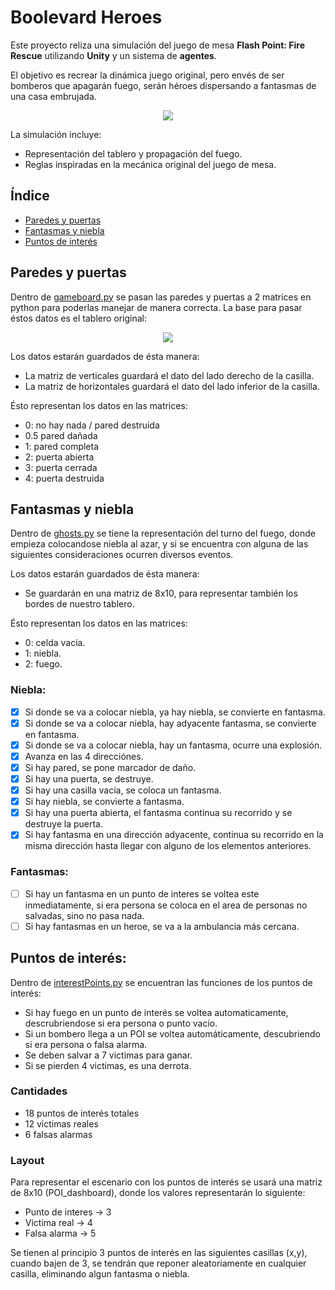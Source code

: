 # Boolevard Heroes

Este proyecto reliza una simulación del juego de mesa **Flash Point: Fire Rescue** utilizando **Unity** y un sistema de **agentes**.  

El objetivo es recrear la dinámica juego original, pero envés de ser bomberos que apagarán fuego, serán héroes dispersando a fantasmas de una casa embrujada.

<center><img src="https://gifdb.com/images/high/backyardigans-tyrone-tasha-dancing-efggqyqs84kn6yfs.gif"></center>

La simulación incluye:
- Representación del tablero y propagación del fuego.
- Reglas inspiradas en la mecánica original del juego de mesa.

## Índice
 - [Paredes y puertas](#paredes-y-puertas)
 - [Fantasmas y niebla](#fantasmas-y-niebla)
 - [Puntos de interés](#puntos-de-interés)

## Paredes y puertas

Dentro de [gameboard.py](/backend/gameboard.py) se pasan las paredes y puertas a 2 matrices en python para poderlas manejar de manera correcta. La base para pasar éstos datos es el tablero original:

<center><img src="https://encrypted-tbn0.gstatic.com/images?q=tbn:ANd9GcTH3LzP1H99HlgrHrFYmg0O0XdbWEf8MlqIyHMIvd7E9YWm1s4743mZpEW7CwcdcTqmdAc&usqp=CAU"></center>

Los datos estarán guardados de ésta manera:
 - La matriz de verticales guardará el dato del lado derecho de la casilla.
 - La matriz de horizontales guardará el dato del lado inferior de la casilla.

Ésto representan los datos en las matrices:
 - 0: no hay nada / pared destruida
 - 0.5 pared dañada
 - 1: pared completa
 - 2: puerta abierta
 - 3: puerta cerrada
 - 4: puerta destruida

## Fantasmas y niebla

Dentro de [ghosts.py](/backend/ghosts.py) se tiene la representación del turno del fuego, donde empieza colocandose niebla al azar, y si se encuentra con alguna de las siguientes consideraciones ocurren diversos eventos.

Los datos estarán guardados de ésta manera:
 - Se guardarán en una matriz de 8x10, para representar también los bordes de nuestro tablero.

Ésto representan los datos en las matrices:
 - 0: celda vacia.
 - 1: niebla.
 - 2: fuego.

### Niebla:
 - [x] Si donde se va a colocar niebla, ya hay niebla, se convierte en fantasma.
 - [x] Si donde se va a colocar niebla, hay adyacente fantasma, se convierte en fantasma.
 - [x] Si donde se va a colocar niebla, hay un fantasma, ocurre una explosión.
 - [x] Avanza en las 4 direcciónes.
 - [x] Si hay pared, se pone marcador de daño.
 - [x] Si hay una puerta, se destruye.
 - [x] Si hay una casilla vacía, se coloca un fantasma.
 - [x] Si hay niebla, se convierte a fantasma.
 - [x] Si hay una puerta abierta, el fantasma continua su recorrido y se destruye la puerta.
 - [x] Si hay fantasma en una dirección adyacente, continua su recorrido en la misma dirección hasta llegar con alguno de los elementos anteriores.

### Fantasmas:
 - [ ] Si hay un fantasma en un punto de interes se voltea este inmediatamente, si era persona se coloca en el area de personas no salvadas, sino no pasa nada.
 - [ ] Si hay fantasmas en un heroe, se va a la ambulancia más cercana.

## Puntos de interés:

Dentro de [interestPoints.py](/backend/interestPoints.py) se encuentran las funciones de los puntos de interés:
 - Si hay fuego en un punto de interés se voltea automaticamente, descrubriendose si era persona o punto vacío.
 - Si un bombero llega a un POI se voltea automáticamente, descubriendo si era persona o falsa alarma.
 - Se deben salvar a 7 victimas para ganar.
 - Si se pierden 4 victimas, es una derrota.

### Cantidades
 - 18 puntos de interés totales
 - 12 victimas reales
 - 6 falsas alarmas

### Layout
Para representar el escenario con los puntos de interés se usará una matriz de 8x10 (POI_dashboard), donde los valores representarán lo siguiente:
 - Punto de interes -> 3
 - Victima real -> 4
 - Falsa alarma -> 5

Se tienen al principio 3 puntos de interés en las siguientes casillas (x,y), cuando bajen de 3, se tendrán que reponer aleatoriamente en cualquier casilla, eliminando algun fantasma o niebla.